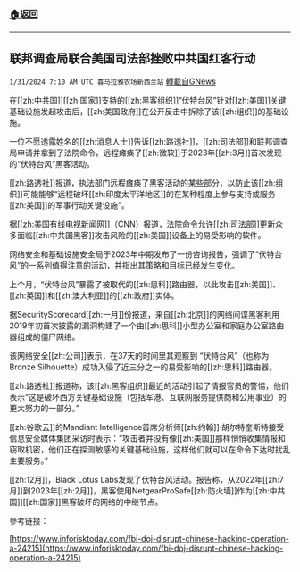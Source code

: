 ###  [:house:返回](README.md)
---


## 联邦调查局联合美国司法部挫败中共国红客行动
`1/31/2024 7:10 AM UTC 喜马拉雅农场新西兰站` [轉載自GNews](https://gnews.org/articles/2268857)

在[[zh:中共国]][[zh:国家]]支持的[[zh:黑客组织]]“伏特台风”针对[[zh:美国]]关键基础设施发起攻击后，[[zh:美国政府]]在公开反击中拆除了该[[zh:组织]]的基础设施。

一位不愿透露姓名的[[zh:消息人士]]告诉[[zh:路透社]]，[[zh:司法部]]和联邦调查局申请并拿到了法院命令，远程瘫痪了[[zh:微软]]于2023年[[zh:3月]]首次发现的“伏特台风”黑客活动。

[[zh:路透社]]报道，执法部门远程瘫痪了黑客活动的某些部分，以防止该[[zh:组织]]可能能够“远程破坏[[zh:印度太平洋地区]]的在某种程度上参与支持或服务[[zh:美国]]的军事行动关键设施”。

据[[zh:美国有线电视新闻网]]（CNN）报道，法院命令允许[[zh:司法部]]更新众多面临[[zh:中共国黑客]]攻击风险的[[zh:美国]]设备上的易受影响的软件。

网络安全和基础设施安全局于2023年中期发布了一份咨询报告，强调了“伏特台风”的一系列值得注意的活动，并指出其策略和目标已经发生变化。

上个月，“伏特台风”暴露了被取代的[[zh:思科]]路由器，以此攻击[[zh:美国]]、[[zh:英国]]和[[zh:澳大利亚]]的[[zh:政府]]实体。

据SecurityScorecard[[zh:一月]]份报道，来自[[zh:北京]]的网络间谍黑客利用2019年初首次披露的漏洞构建了一个由[[zh:思科]]小型办公室和家庭办公室路由器组成的僵尸网络。

该网络安全[[zh:公司]]表示，在37天的时间里其观察到 “伏特台风”（也称为Bronze Silhouette）成功入侵了近三分之一的易受影响的[[zh:思科]]路由器。

[[zh:路透社]]报道称，该[[zh:黑客组织]]最近的活动引起了情报官员的警惕，他们表示“这是破坏西方关键基础设施（包括军港、互联网服务提供商和公用事业）的更大努力的一部分。”

[[zh:谷歌云]]的Mandiant Intelligence首席分析师[[zh:约翰]]·胡尔特奎斯特接受信息安全媒体集团采访时表示：“攻击者并没有像[[zh:美国]]那样悄悄收集情报和窃取机密，他们正在探测敏感的关键基础设施，这样他们就可以在命令下达时扰乱主要服务。”

[[zh:12月]]，Black Lotus Labs发现了伏特台风活动。报告称，从2022年[[zh:7月]]到2023年[[zh:2月]]，黑客使用NetgearProSafe[[zh:防火墙]]作为[[zh:中共国]][[zh:国家]]黑客破坏的网络的中继节点。

參考链接：

[https://www.inforisktoday.com/fbi-doj-disrupt-chinese-hacking-operation-a-24215](https://www.inforisktoday.com/fbi-doj-disrupt-chinese-hacking-operation-a-24215)



